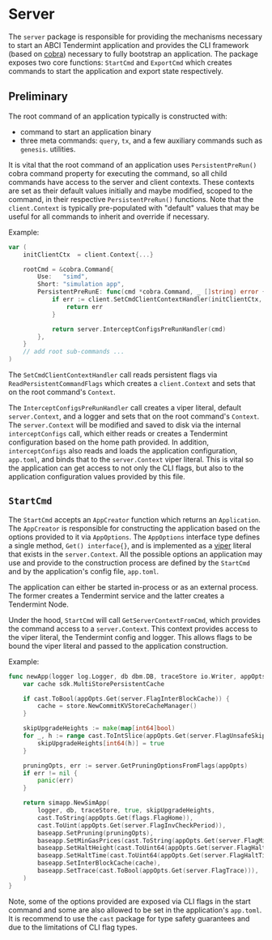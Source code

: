 # Server

The `server` package is responsible for providing the mechanisms necessary to
start an ABCI Tendermint application and provides the CLI framework (based on [cobra](github.com/spf13/cobra))
necessary to fully bootstrap an application. The package exposes two core functions: `StartCmd`
and `ExportCmd` which creates commands to start the application and export state respectively.

## Preliminary

The root command of an application typically is constructed with:

* command to start an application binary
* three meta commands: `query`, `tx`, and a few auxiliary commands such as `genesis`.
utilities.

It is vital that the root command of an application uses `PersistentPreRun()` cobra command
property for executing the command, so all child commands have access to the server and client contexts.
These contexts are set as their default values initially and maybe modified,
scoped to the command, in their respective `PersistentPreRun()` functions. Note that
the `client.Context` is typically pre-populated with "default" values that may be
useful for all commands to inherit and override if necessary.

Example:

```go
var (
	initClientCtx  = client.Context{...}

	rootCmd = &cobra.Command{
		Use:   "simd",
		Short: "simulation app",
		PersistentPreRunE: func(cmd *cobra.Command, _ []string) error {
			if err := client.SetCmdClientContextHandler(initClientCtx, cmd); err != nil {
				return err
			}

			return server.InterceptConfigsPreRunHandler(cmd)
		},
	}
    // add root sub-commands ...
)
```

The `SetCmdClientContextHandler` call reads persistent flags via `ReadPersistentCommandFlags`
which creates a `client.Context` and sets that on the root command's `Context`.

The `InterceptConfigsPreRunHandler` call creates a viper literal, default `server.Context`,
and a logger and sets that on the root command's `Context`. The `server.Context`
will be modified and saved to disk via the internal `interceptConfigs` call, which
either reads or creates a Tendermint configuration based on the home path provided.
In addition, `interceptConfigs` also reads and loads the application configuration,
`app.toml`, and binds that to the `server.Context` viper literal. This is vital
so the application can get access to not only the CLI flags, but also to the
application configuration values provided by this file.

## `StartCmd`

The `StartCmd` accepts an `AppCreator` function which returns an `Application`.
The `AppCreator` is responsible for constructing the application based on the
options provided to it via `AppOptions`. The `AppOptions` interface type defines
a single method, `Get() interface{}`, and is implemented as a [viper](https://github.com/spf13/viper)
literal that exists in the `server.Context`. All the possible options an application
may use and provide to the construction process are defined by the `StartCmd`
and by the application's config file, `app.toml`.

The application can either be started in-process or as an external process. The
former creates a Tendermint service and the latter creates a Tendermint Node.

Under the hood, `StartCmd` will call `GetServerContextFromCmd`, which provides
the command access to a `server.Context`. This context provides access to the
viper literal, the Tendermint config and logger. This allows flags to be bound
the viper literal and passed to the application construction.

Example:

```go
func newApp(logger log.Logger, db dbm.DB, traceStore io.Writer, appOpts server.AppOptions) server.Application {
	var cache sdk.MultiStorePersistentCache

	if cast.ToBool(appOpts.Get(server.FlagInterBlockCache)) {
		cache = store.NewCommitKVStoreCacheManager()
	}

	skipUpgradeHeights := make(map[int64]bool)
	for _, h := range cast.ToIntSlice(appOpts.Get(server.FlagUnsafeSkipUpgrades)) {
		skipUpgradeHeights[int64(h)] = true
	}

	pruningOpts, err := server.GetPruningOptionsFromFlags(appOpts)
	if err != nil {
		panic(err)
	}

	return simapp.NewSimApp(
		logger, db, traceStore, true, skipUpgradeHeights,
		cast.ToString(appOpts.Get(flags.FlagHome)),
		cast.ToUint(appOpts.Get(server.FlagInvCheckPeriod)),
		baseapp.SetPruning(pruningOpts),
		baseapp.SetMinGasPrices(cast.ToString(appOpts.Get(server.FlagMinGasPrices))),
		baseapp.SetHaltHeight(cast.ToUint64(appOpts.Get(server.FlagHaltHeight))),
		baseapp.SetHaltTime(cast.ToUint64(appOpts.Get(server.FlagHaltTime))),
		baseapp.SetInterBlockCache(cache),
		baseapp.SetTrace(cast.ToBool(appOpts.Get(server.FlagTrace))),
	)
}
```

Note, some of the options provided are exposed via CLI flags in the start command
and some are also allowed to be set in the application's `app.toml`. It is recommend
to use the `cast` package for type safety guarantees and due to the limitations of
CLI flag types.
